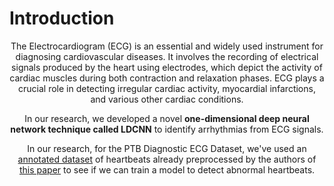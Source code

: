 # Introduction
<p align = "center"> 
  The Electrocardiogram (ECG) is an essential and widely used instrument for diagnosing cardiovascular diseases. It involves the recording of electrical signals produced by the heart using electrodes, which depict the activity of cardiac muscles during both contraction and relaxation phases. ECG plays a crucial role in detecting irregular cardiac activity, myocardial infarctions, and various other cardiac conditions. 
</p>

<p align = "center">
In our research, we developed a novel <strong>one-dimensional deep neural network technique called LDCNN</strong> to identify arrhythmias from ECG signals.
</p>

<p align = "center">
  In our research, for the PTB Diagnostic ECG Dataset, we've used an <a href=https://www.kaggle.com/datasets/shayanfazeli/heartbeat>annotated dataset</a> of heartbeats already preprocessed by the authors of <a href=https://doi.org/10.1109/ICHI.2018.00092>this paper</a> to see if we can train a model to detect abnormal heartbeats.
</p>
